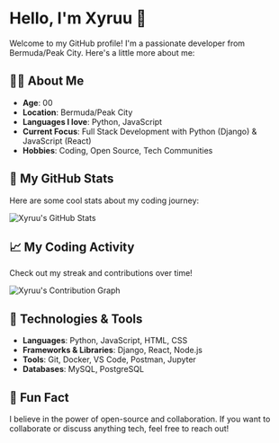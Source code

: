 # Hello, I'm Xyruu 👋

Welcome to my GitHub profile! I'm a passionate developer from Bermuda/Peak City. Here's a little more about me:

## 🧑‍💻 About Me
- **Age**: 00
- **Location**: Bermuda/Peak City
- **Languages I love**: Python, JavaScript
- **Current Focus**: Full Stack Development with Python (Django) & JavaScript (React)
- **Hobbies**: Coding, Open Source, Tech Communities

## 🌱 My GitHub Stats

Here are some cool stats about my coding journey:

![Xyruu's GitHub Stats](https://github-readme-stats.vercel.app/api?username=bltokproject&show_icons=true&hide_title=true&hide=prs&count_private=true&hide_rank=true&theme=material)

## 📈 My Coding Activity

Check out my streak and contributions over time!

![Xyruu's Contribution Graph](https://github-readme-streak-stats.herokuapp.com/?user=bltokproject&theme=material&hide_border=true)

## 🔧 Technologies & Tools

- **Languages**: Python, JavaScript, HTML, CSS
- **Frameworks & Libraries**: Django, React, Node.js
- **Tools**: Git, Docker, VS Code, Postman, Jupyter
- **Databases**: MySQL, PostgreSQL

## 💬 Fun Fact

I believe in the power of open-source and collaboration. If you want to collaborate or discuss anything tech, feel free to reach out!
